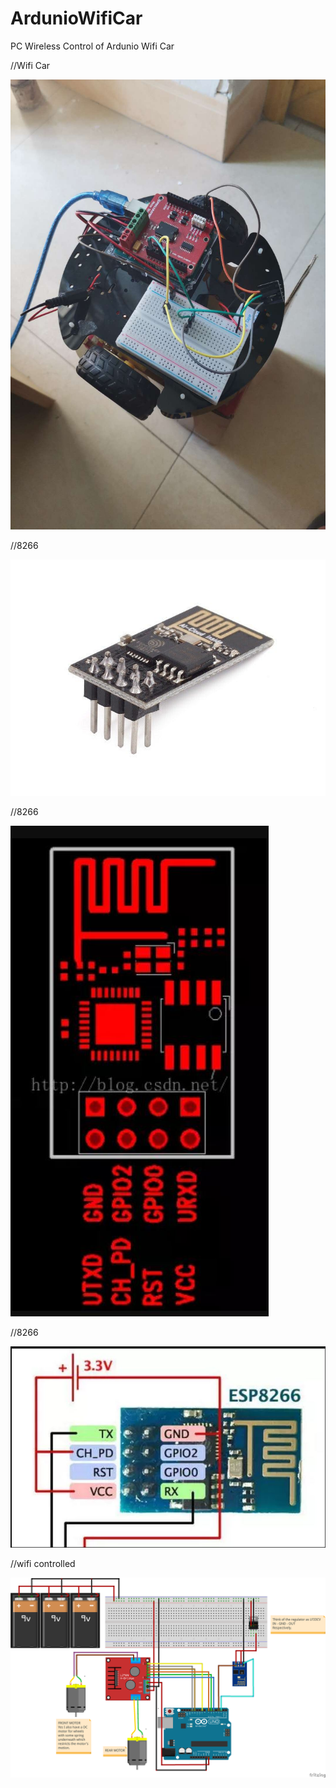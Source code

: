 # ArdunioWifiCar
PC Wireless Control of Ardunio Wifi Car

//Wifi Car

<img src="https://github.com/Kususumu/ArdunioWifiCar/blob/master/doc/car.jpg" width="540" height="720">

//8266

![image](https://github.com/Kususumu/ArdunioWifiCar/blob/master/doc/ESP8266_01.jpg)

//8266

![image](https://github.com/Kususumu/ArdunioWifiCar/blob/master/doc/ESP8266_02.JPG)

//8266

![image](https://github.com/Kususumu/ArdunioWifiCar/blob/master/doc/ESP8266_03.JPG)

//wifi controlled

![image](https://github.com/Kususumu/ArdunioWifiCar/blob/master/doc/wifi_controlled.png)
